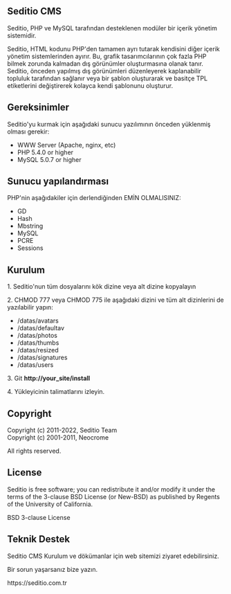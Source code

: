 <h2>Seditio CMS</h2>

Seditio, PHP ve MySQL tarafından desteklenen modüler bir içerik yönetim sistemidir.

Seditio, HTML kodunu PHP'den tamamen ayrı tutarak kendisini diğer içerik yönetim sistemlerinden ayırır.
Bu, grafik tasarımcılarının çok fazla PHP bilmek zorunda kalmadan dış görünümler oluşturmasına olanak tanır. Seditio, önceden yapılmış dış görünümleri düzenleyerek kaplanabilir
topluluk tarafından sağlanır veya bir şablon oluşturarak ve basitçe TPL etiketlerini değiştirerek kolayca kendi şablonunu oluşturur.

<h2>Gereksinimler</h2>

Seditio'yu kurmak için aşağıdaki sunucu yazılımının önceden yüklenmiş olması gerekir:

<ul>
<li>WWW Server (Apache, nginx, etc)</li>
<li>PHP 5.4.0 or higher</li>
<li>MySQL 5.0.7 or higher</li>
</ul>

<h2>Sunucu yapılandırması</h2>

<p>PHP'nin aşağıdakiler için derlendiğinden EMİN OLMALISINIZ:</p>

<ul>
<li>GD</li>
<li>Hash</li>
<li>Mbstring</li>
<li>MySQL</li>
<li>PCRE</li>
<li>Sessions</li>
</ul>

<h2>Kurulum</h2>

<p>1. Seditio'nun tüm dosyalarını kök dizine veya alt dizine kopyalayın</p>

<p>2. CHMOD 777 veya CHMOD 775 ile aşağıdaki dizini ve tüm alt dizinlerini de yazılabilir yapın:</p>

<ul>
<li>/datas/avatars</li>
<li>/datas/defaultav</li>
<li>/datas/photos</li>
<li>/datas/thumbs</li>
<li>/datas/resized</li>
<li>/datas/signatures</li>
<li>/datas/users</li>
</ul>

<p>3. Git <strong>http://your_site/install</strong></p>

<p>4. Yükleyicinin talimatlarını izleyin.</p>

<h2>Copyright</h2>

<p>Copyright (c) 2011-2022, Seditio Team<br />
Copyright (c) 2001-2011, Neocrome</p>

<p>All rights reserved.</p>

<h2>License</h2>

<p>Seditio is free software; you can redistribute it and/or modify it under the terms of the 3-clause BSD License (or New-BSD) 
as published by Regents of the University of California.</p>

<p>BSD 3-clause License</p>

<h2>Teknik Destek</h2>

<p>Seditio CMS Kurulum ve dökümanlar için web sitemizi ziyaret edebilirsiniz.</p>
<p>Bir sorun yaşarsanız bize yazın.</p>
<p>https://seditio.com.tr</p>